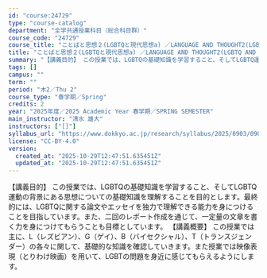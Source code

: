 ```yaml
---
id: "course:24729"
type: "course-catalog"
department: "全学共通授業科目（総合科目群）"
course_code: "24729"
course_title: "ことばと思想２(LGBTQと現代思想a) ／LANGUAGE AND THOUGHT2(LGBTQ AND CONTEMPORARY THOUGHT (A))"
title: "ことばと思想２(LGBTQと現代思想a) ／LANGUAGE AND THOUGHT2(LGBTQ AND CONTEMPORARY THOUGHT (A))"
summary: "【講義目的】 この授業では、LGBTQの基礎知識を学習すること、そしてLGBTQ運動の背景にある思想についての基礎知識を理解することを目的とします。最終的には、LGBTQに関する論文やエッセイを独力で理解できる能力を身につけることを目指して…"
tags: []
campus: ""
term: ""
period: "木2／Thu 2"
course_type: "春学期／Spring"
credits: 2
year: "2025年度／2025 Academic Year 春学期／SPRING SEMESTER"
main_instructor: "清水 雄大"
instructors: ["[]"]
syllabus_url: "https://www.dokkyo.ac.jp/research/syllabus/2025/0903/0903_24729_ja_JP.html"
license: "CC-BY-4.0"
version:
  created_at: "2025-10-29T12:47:51.635451Z"
  updated_at: "2025-10-29T12:47:51.635451Z"
---
```

【講義目的】 この授業では、LGBTQの基礎知識を学習すること、そしてLGBTQ運動の背景にある思想についての基礎知識を理解することを目的とします。最終的には、LGBTQに関する論文やエッセイを独力で理解できる能力を身につけることを目指しています。また、二回のレポート作成を通じて、一定量の文章を書く力を身につけてもらうことも目標としています。 【講義概要】 この授業では主に、L（レズビアン）、G（ゲイ）、B（バイセクシャル）、T（トランスジェンダー）の各々に関して、基礎的な知識を確認していきます。また授業では映像表現（とりわけ映画）を用いて、LGBTの問題を身近に感じてもらえるようにします。
